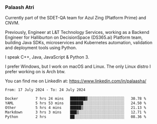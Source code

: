 ### Palaash Atri

Currently part of the SDET-QA team for Azul Zing (Platform Prime) and CNVM. 

Previously, Engineer at L&T Technology Services, working as a Backend Engineer for Halliburton on DecisionSpace (DS365.ai) Platform team, building Java SDKs, microservices and Kubernetes automation, validation and deployment tools using Python.

I speak C++, Java, JavaScript & Python 3.

I prefer Windows, but I work on macOS and Linux. The only Linux distro I prefer working on is Arch btw.

You can find me on LinkedIn at: https://www.linkedin.com/in/palaasha/

<!--START_SECTION:waka-->

```txt
From: 17 July 2024 - To: 24 July 2024

Docker        7 hrs 24 mins   ███████▓░░░░░░░░░░░░░░░░░   30.78 %
YAML          5 hrs 53 mins   ██████░░░░░░░░░░░░░░░░░░░   24.50 %
Other         5 hrs 4 mins    █████▒░░░░░░░░░░░░░░░░░░░   21.13 %
Markdown      3 hrs 3 mins    ███▒░░░░░░░░░░░░░░░░░░░░░   12.71 %
Python        2 hrs           ██░░░░░░░░░░░░░░░░░░░░░░░   08.36 %
```

<!--END_SECTION:waka-->
